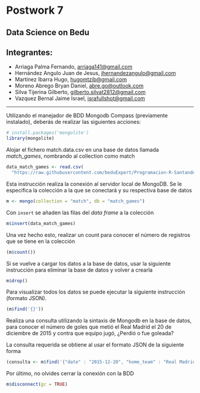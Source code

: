 # Postwork 7
## Data Science on Bedu
## Integrantes:
* Arriaga Palma Fernando, arriaga141@gmail.com
* Hernández Angulo Juan de Jesus, jhernandezangulo@gmail.com
* Martínez Ibarra Hugo, hugomtzib@gmail.com
* Moreno Abrego Bryan Daniel, abre.go@outlook.com
* Silva Tijerina Gilberto, gilberto.silvat2812@gmail.com
* Vazquez Bernal Jaime Israel, israfullshot@gmail.com

---

Utilizando el manejador de BDD Mongodb Compass (previamente instalado), deberás de realizar las siguientes acciones:

```r
# install.packages('mongolite')
library(mongolite)
```

Alojar el fichero match.data.csv en una base de datos llamada _match_games_, nombrando al collection como match

```r
data_match_games <- read.csv(
  "https://raw.githubusercontent.com/beduExpert/Programacion-R-Santander-2021/main/Sesion-07/Postwork/match.data.csv")
```

Esta instrucción realiza la conexión al servidor local de MongoDB. Se le especifica la colección a la que se conectará y su respectiva base de datos

```r
m <- mongo(collection = "match", db = "match_games")
```

Con `insert` se añaden las filas del _data frame_ a la colección

```r
m$insert(data_match_games)
```

Una vez hecho esto, realizar un count para conocer el número de registros que se tiene en la colección

```r
(m$count())
```

Si se vuelve a cargar los datos a la base de datos, usar la siguiente instrucción para eliminar la base de datos y volver a crearla

```r
m$drop()
```

Para visualizar todos los datos se puede ejecutar la siguiente instrucción (formato JSON).

```r
(m$find('{}'))
```

Realiza una consulta utilizando la sintaxis de Mongodb en la base de datos, para conocer el número de goles que metió el Real Madrid el 20 de diciembre de 2015 y contra que equipo jugó, ¿Perdió o fue goleada?

La consulta requerida se obtiene al usar el formato JSON de la siguiente forma

```r
(consulta <- m$find('{"date" : "2015-12-20", "home_team" : "Real Madrid"}'))
```

Por último, no olvides cerrar la conexión con la BDD

```r
m$disconnect(gc = TRUE)
```
